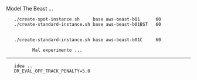 Model The Beast ... 


       ./create-spot-instance.sh     base aws-beast-b01      60  
       ./create-standard-instance.sh base aws-beast-b01BST   60


       ./create-standard-instance.sh base aws-beast-b01C     60

              Mal experimento ... 


------------------------------------------------


       idea ..
       DR_EVAL_OFF_TRACK_PENALTY=5.0